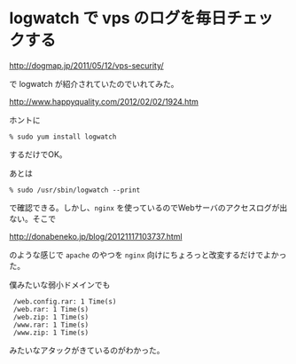 # logwatch で vps のログを毎日チェックする
http://dogmap.jp/2011/05/12/vps-security/

で logwatch が紹介されていたのでいれてみた。

http://www.happyquality.com/2012/02/02/1924.htm

ホントに

```
% sudo yum install logwatch
```

するだけでOK。

あとは

```
% sudo /usr/sbin/logwatch --print
```

で確認できる。しかし、`nginx` を使っているのでWebサーバのアクセスログが出ない。そこで

http://donabeneko.jp/blog/20121117103737.html

のような感じで `apache` のやつを `nginx` 向けにちょろっと改変するだけでよかった。

僕みたいな弱小ドメインでも

```
 /web.config.rar: 1 Time(s)
 /web.rar: 1 Time(s)
 /web.zip: 1 Time(s)
 /www.rar: 1 Time(s)
 /www.zip: 1 Time(s)
```

みたいなアタックがきているのがわかった。
